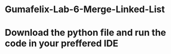 # Gumafelix-Lab-6-Merge-Linked-List

# Download the python file and run the code in your preffered IDE
